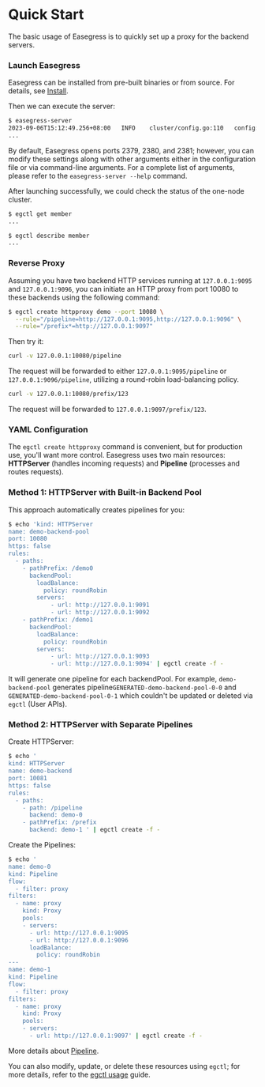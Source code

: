 # Quick Start

The basic usage of Easegress is to quickly set up a proxy for the backend servers.

### Launch Easegress

Easegress can be installed from pre-built binaries or from source. For details, see [Install](1.2.Install.md).

Then we can execute the server:

```bash
$ easegress-server
2023-09-06T15:12:49.256+08:00   INFO    cluster/config.go:110   config: advertise-client-urls: ...
...
```

By default, Easegress opens ports 2379, 2380, and 2381; however, you can modify these settings along with other arguments either in the configuration file or via command-line arguments. For a complete list of arguments, please refer to the `easegress-server --help` command.

After launching successfully, we could check the status of the one-node cluster.

```bash
$ egctl get member
...

$ egctl describe member
...
```

### Reverse Proxy

Assuming you have two backend HTTP services running at `127.0.0.1:9095` and `127.0.0.1:9096`, you can initiate an HTTP proxy from port 10080 to these backends using the following command:

```bash
$ egctl create httpproxy demo --port 10080 \
  --rule="/pipeline=http://127.0.0.1:9095,http://127.0.0.1:9096" \
  --rule="/prefix*=http://127.0.0.1:9097"
```

Then try it:

```bash
curl -v 127.0.0.1:10080/pipeline
```

The request will be forwarded to either `127.0.0.1:9095/pipeline` or `127.0.0.1:9096/pipeline`, utilizing a round-robin load-balancing policy.

```bash
curl -v 127.0.0.1:10080/prefix/123
```

The request will be forwarded to `127.0.0.1:9097/prefix/123`.

### YAML Configuration

The `egctl create httpproxy` command is convenient, but for production use, you'll want more control. Easegress uses two main resources: **HTTPServer** (handles incoming requests) and **Pipeline** (processes and routes requests).

### Method 1: HTTPServer with Built-in Backend Pool

This approach automatically creates pipelines for you:

```bash
$ echo 'kind: HTTPServer
name: demo-backend-pool
port: 10080
https: false
rules:
  - paths:
    - pathPrefix: /demo0
      backendPool:
        loadBalance:
          policy: roundRobin
        servers:
            - url: http://127.0.0.1:9091
            - url: http://127.0.0.1:9092
    - pathPrefix: /demo1
      backendPool:
        loadBalance:
          policy: roundRobin
        servers:
            - url: http://127.0.0.1:9093
            - url: http://127.0.0.1:9094' | egctl create -f -
```

It will generate one pipeline for each backendPool. For example, `demo-backend-pool` generates pipeline`GENERATED-demo-backend-pool-0-0` and `GENERATED-demo-backend-pool-0-1` which couldn't be updated or deleted via `egctl` (User APIs).

### Method 2: HTTPServer with Separate Pipelines

Create HTTPServer:

```bash
$ echo '
kind: HTTPServer
name: demo-backend
port: 10081
https: false
rules:
  - paths:
    - path: /pipeline
      backend: demo-0
    - pathPrefix: /prefix
      backend: demo-1 ' | egctl create -f -
```

Create the Pipelines:

```bash
$ echo '
name: demo-0
kind: Pipeline
flow:
  - filter: proxy
filters:
  - name: proxy
    kind: Proxy
    pools:
    - servers:
      - url: http://127.0.0.1:9095
      - url: http://127.0.0.1:9096
      loadBalance:
        policy: roundRobin
---
name: demo-1
kind: Pipeline
flow:
  - filter: proxy
filters:
  - name: proxy
    kind: Proxy
    pools:
    - servers:
      - url: http://127.0.0.1:9097' | egctl create -f -
```

More details about [Pipeline](../02.Tutorials/2.3.Pipeline-Explained.md).

You can also modify, update, or delete these resources using `egctl`; for more details, refer to the [egctl usage](../02.Tutorials/2.1.egctl-Usage.md) guide.
